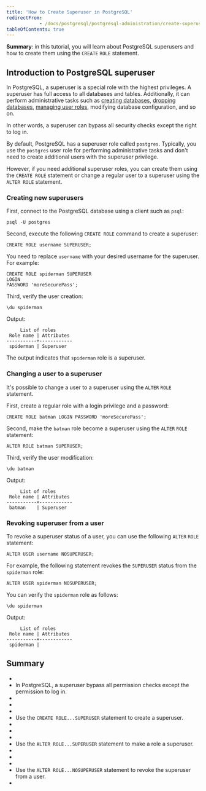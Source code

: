```yaml
---
title: 'How to Create Superuser in PostgreSQL'
redirectFrom: 
            - /docs/postgresql/postgresql-administration/create-superuser-postgresql/
tableOfContents: true
---
```



**Summary**: in this tutorial, you will learn about PostgreSQL superusers and how to create them using the `CREATE` `ROLE` statement.





## Introduction to PostgreSQL superuser





In PostgreSQL, a superuser is a special role with the highest privileges. A superuser has full access to all databases and tables. Additionally, it can perform administrative tasks such as [creating databases](https://www.postgresqltutorial.com/postgresql-administration/postgresql-create-database/), [dropping databases](https://www.postgresqltutorial.com/postgresql-administration/postgresql-drop-database/), [managing user roles](https://www.postgresqltutorial.com/postgresql-administration/postgresql-roles/), modifying database configuration, and so on.





In other words, a superuser can bypass all security checks except the right to log in.





By default, PostgreSQL has a superuser role called `postgres`. Typically, you use the `postgres` user role for performing administrative tasks and don't need to create additional users with the superuser privilege.





However, if you need additional superuser roles, you can create them using the `CREATE ROLE` statement or change a regular user to a superuser using the `ALTER ROLE` statement.





### Creating new superusers





First, connect to the PostgreSQL database using a client such as `psql`:





```
psql -U postgres
```





Second, execute the following `CREATE ROLE` command to create a superuser:





```
CREATE ROLE username SUPERUSER;
```





You need to replace `username` with your desired username for the superuser. For example:





```
CREATE ROLE spiderman SUPERUSER
LOGIN
PASSWORD 'moreSecurePass';
```





Third, verify the user creation:





```
\du spiderman
```





Output:





```
     List of roles
 Role name | Attributes
-----------+------------
 spiderman | Superuser
```





The output indicates that `spiderman` role is a superuser.





### Changing a user to a superuser





It's possible to change a user to a superuser using the `ALTER` `ROLE` statement.





First, create a regular role with a login privilege and a password:





```
CREATE ROLE batman LOGIN PASSWORD 'moreSecurePass';
```





Second, make the `batman` role become a superuser using the `ALTER` `ROLE` statement:





```
ALTER ROLE batman SUPERUSER;
```





Third, verify the user modification:





```
\du batman
```





Output:





```
     List of roles
 Role name | Attributes
-----------+------------
 batman    | Superuser
```





### Revoking superuser from a user





To revoke a superuser status of a user, you can use the following `ALTER` `ROLE` statement:





```
ALTER USER username NOSUPERUSER;
```





For example, the following statement revokes the `SUPERUSER` status from the `spiderman` role:





```
ALTER USER spiderman NOSUPERUSER;
```





You can verify the `spiderman` role as follows:





```
\du spiderman
```





Output:





```
     List of roles
 Role name | Attributes
-----------+------------
 spiderman |
```





## Summary





- 
- In PostgreSQL, a superuser bypass all permission checks except the permission to log in.
- 
-
- 
- Use the `CREATE ROLE...SUPERUSER` statement to create a superuser.
- 
-
- 
- Use the `ALTER ROLE...SUPERUSER` statement to make a role a superuser.
- 
-
- 
- Use the `ALTER ROLE...NOSUPERUSER` statement to revoke the superuser from a user.
- 


